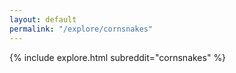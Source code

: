 ```yaml
---
layout: default
permalink: "/explore/cornsnakes"
---
```


{% include explore.html subreddit="cornsnakes" %}
